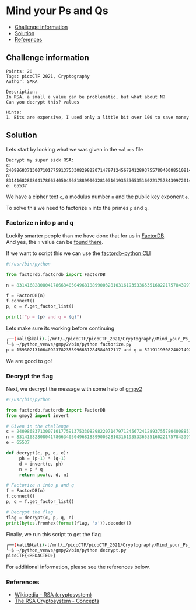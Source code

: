 # Mind your Ps and Qs

- [Challenge information](#challenge-information)
- [Solution](#solution)
- [References](#references)

## Challenge information
```
Points: 20
Tags: picoCTF 2021, Cryptography
Author: SARA

Description:
In RSA, a small e value can be problematic, but what about N? 
Can you decrypt this? values

Hints:
1. Bits are expensive, I used only a little bit over 100 to save money
```

## Solution

Lets start by looking what we was given in the `values` file
```
Decrypt my super sick RSA:
c: 240986837130071017759137533082982207147971245672412893755780400885108149004760496
n: 831416828080417866340504968188990032810316193533653516022175784399720141076262857
e: 65537
```

We have a cipher text `c`, a modulus number `n` and the public key exponent `e`.

To solve this we need to factorize `n` into the primes `p` and `q`.

### Factorize n into p and q

Luckily smarter people than me have done that for us in [FactorDB](http://factordb.com/).  
And yes, the `n` value can be [found there](http://factordb.com/index.php?id=1100000002524292560).

If we want to script this we can use the [factordb-python CLI](https://pypi.org/project/factordb-pycli/)
```python
#!/usr/bin/python

from factordb.factordb import FactorDB

n = 831416828080417866340504968188990032810316193533653516022175784399720141076262857

f = FactorDB(n)
f.connect()
p, q = f.get_factor_list()

print(f"p = {p} and q = {q}")
```

Lets make sure its working before continuing
```bash
┌──(kali㉿kali)-[/mnt/…/picoCTF/picoCTF_2021/Cryptography/Mind_your_Ps_and_Qs]
└─$ ~/python_venvs/gmpy2/bin/python factorize.py 
p = 1593021310640923782355996681284584012117 and q = 521911930824021492581321351826927897005221
```

We are good to go!

### Decrypt the flag

Next, we decrypt the message with some help of [gmpy2](https://pypi.org/project/gmpy2/)
```python
#!/usr/bin/python

from factordb.factordb import FactorDB
from gmpy2 import invert

# Given in the challenge
c = 240986837130071017759137533082982207147971245672412893755780400885108149004760496
n = 831416828080417866340504968188990032810316193533653516022175784399720141076262857
e = 65537

def decrypt(c, p, q, e):
     ph = (p-1) * (q-1)
     d = invert(e, ph)
     n = p * q
     return pow(c, d, n)

# Factorize n into p and q
f = FactorDB(n)
f.connect()
p, q = f.get_factor_list()

# Decrypt the flag
flag = decrypt(c, p, q, e)
print(bytes.fromhex(format(flag, 'x')).decode())
```

Finally, we run this script to get the flag
```bash
┌──(kali㉿kali)-[/mnt/…/picoCTF/picoCTF_2021/Cryptography/Mind_your_Ps_and_Qs]
└─$ ~/python_venvs/gmpy2/bin/python decrypt.py  
picoCTF{<REDACTED>}
```

For additional information, please see the references below.

### References

- [Wikipedia - RSA (cryptosystem)](https://en.wikipedia.org/wiki/RSA_(cryptosystem))
- [The RSA Cryptosystem - Concepts](https://cryptobook.nakov.com/asymmetric-key-ciphers/the-rsa-cryptosystem-concepts)
